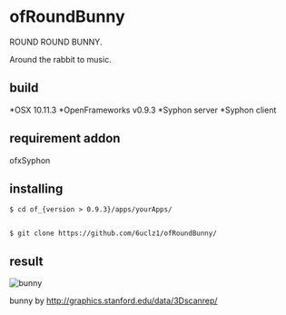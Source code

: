 # ofRoundBunny

ROUND ROUND BUNNY.

Around the rabbit to music.

## build
*OSX 10.11.3
*OpenFrameworks v0.9.3
*Syphon server
*Syphon client

## requirement addon
ofxSyphon


## installing



    $ cd of_{version > 0.9.3}/apps/yourApps/
    

    $ git clone https://github.com/6uclz1/ofRoundBunny/

## result

![bunny](https://www.dropbox.com/s/0yif1v9b0cv4ujh/bunny.gif?dl=1)


bunny by http://graphics.stanford.edu/data/3Dscanrep/
